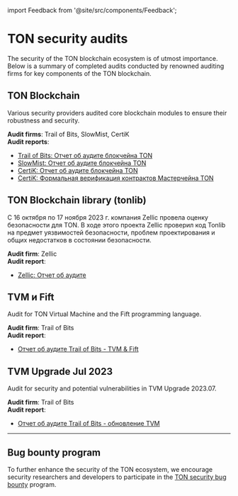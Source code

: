 import Feedback from '@site/src/components/Feedback';

# TON security audits

The security of the TON blockchain ecosystem is of utmost importance. Below is a summary of completed audits conducted by renowned auditing firms for key components of the TON blockchain.

## TON Blockchain

Various security providers audited core blockchain modules to ensure their robustness and security.

**Audit firms**: Trail of Bits, SlowMist, CertiK\
**Audit reports**:

- [Trail of Bits: Отчет об аудите блокчейна TON](https://docs.ton.org/audits/TON_Blockchain_ToB.pdf)
- [SlowMist: Отчет об аудите блокчейна TON](https://docs.ton.org/audits/TON_Blockchain_SlowMist.pdf)
- [CertiK: Отчет об аудите блокчейна TON](https://docs.ton.org/audits/TON_Blockchain_CertiK.pdf)
- [CertiK: Формальная верификация контрактов Мастерчейна TON](https://docs.ton.org/audits/TON_Blockchain_Formal_Verification_CertiK.pdf)

## TON Blockchain library (tonlib)

С 16 октября по 17 ноября 2023 г. компания Zellic провела оценку безопасности для TON. В ходе этого проекта Zellic проверил код Tonlib на предмет уязвимостей безопасности, проблем проектирования и общих недостатков в состоянии безопасности.

**Audit firm**: Zellic\
**Audit report**:

- [Zellic: Отчет об аудите](https://docs.ton.org/audits/TON_Blockchain_tonlib_Zellic.pdf)

## TVM и Fift

Audit for TON Virtual Machine and the Fift programming language.

**Audit firm**: Trail of Bits\
**Audit report**:

- [Отчет об аудите Trail of Bits - TVM & Fift](https://docs.ton.org/audits/TVM_and_Fift_ToB.pdf)

## TVM Upgrade Jul 2023

Audit for security and potential vulnerabilities in TVM Upgrade 2023.07.

**Audit firm**: Trail of Bits\
**Audit report**:

- [Отчет об аудите Trail of Bits - обновление TVM](https://docs.ton.org/audits/TVM_Upgrade_ToB_2023.pdf)

---

## Bug bounty program

To further enhance the security of the TON ecosystem, we encourage security researchers and developers to participate in the [TON security bug bounty](https://github.com/ton-blockchain/bug-bounty) program.

<Feedback />


